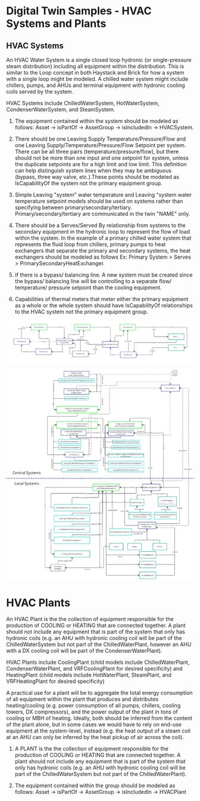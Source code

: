 # Digital Twin Samples - HVAC Systems and Plants

## HVAC Systems

An HVAC Water System is a single closed loop hydronic (or single-pressure steam distribution) including all equipment within the distribution. This is similar to the Loop concept in both Haystack and Brick for how a system with a single loop might be modeled. A chilled water system might include chillers, pumps, and AHUs and terminal equipment with hydronic cooling coils served by the system.

HVAC Systems include ChilledWaterSystem, HotWaterSystem, CondenserWaterSystem, and SteamSystem.

1. The equipment contained within the system should be modeled as follows: Asset -> isPartOf -> AssetGroup -> isIncludedIn -> HVACSystem.

2. There should be one Leaving Supply Temperature/Pressure/Flow and one Leaving Supply/Temperature/Pressure/Flow Setpoint per system. There can be all three pairs (temperature/pressure/flow), but there should not be more than one input and one setpoint for system, unless the duplicate setpoints are for a high limit and low limit. This definition can help distinguish system lines when they may be ambiguous (bypass, three way valve, etc.).These points should be modeled as IsCapabilityOf the system not the primary equipment group.

3. Simple Leaving "system" water temperature and Leaving "system water temperature setpoint models should be used on systems rather than specifying between primary/secondary/tertiary. Primary/secondary/tertiary are communicated in the twin "NAME" only.

4. There should be a Serves/Served By relationship from systems to the secondary equipment in the hydronic loop to represent the flow of load within the system. In the example of a primary chilled water system that represents the fluid loop from chillers, primary pumps to heat exchangers that separate the primary and secondary systems, the heat exchangers should be modeled as follows Ex: Primary System > Serves > PrimarySecondaryHeatExchanger. 

5. If there is a bypass/ balancing line. A new system must be created since the bypass/ balancing line will be controlling to a separate flow/ temperature/ pressure setpoint than the cooling equipment.

6. Capabilities of thermal meters that meter either the primary equipment as a whole or the whole system should have IsCapabilityOf relationships to the HVAC system not the primary equipment group.

![HydronicSystem-Example1](Images/HydronicSystems1.jpg)

![HydronicSystem-Example1](Images/HydronicSystems2.png)


# HVAC Plants

An HVAC Plant is the the collection of equipment responsible for the production of COOLING or HEATING that are connected together. A plant should not include any equipment that is part of the system that only has hydronic coils (e.g. an AHU with hydronic cooling coil will be part of the ChilledWaterSystem but not part of the ChilledWaterPlant, however an AHU with a DX cooling coil will be part of the CondenserWaterPlant). 

HVAC Plants include CoolingPlant (child models include ChilledWaterPlant, CondenserWaterPlant, and VRFCoolingPlant for desired specificity) and HeatingPlant (child models include HotWaterPlant, SteamPlant, and VRFHeatingPlant for desired specificity)

A practical use for a plant will be to aggregate the total energy consumption of all equipment within the plant that produces and distributes heating/cooling (e.g. power consumption of all pumps, chillers, cooling towers, DX compressors), and the power output of the plant in tons of cooling or MBH of heating. Ideally, both should be inferred from the content of the plant alone, but in some cases we would have to rely on end-use equipment at the system-level, instead (e.g. the heat output of a steam coil at an AHU can only be inferred by the heat pickup of air across the coil).

1. A PLANT is the the collection of equipment responsible for the production of COOLING or HEATING that are connected together. A plant should not include any equipment that is part of the system that only has hydronic coils (e.g. an AHU with hydronic cooling coil will be part of the ChilledWaterSystem but not part of the ChilledWaterPlant).

2. The equipment contained within the group should be modeled as follows: Asset -> isPartOf -> AssetGroup -> isIncludedIn -> HVACPlant